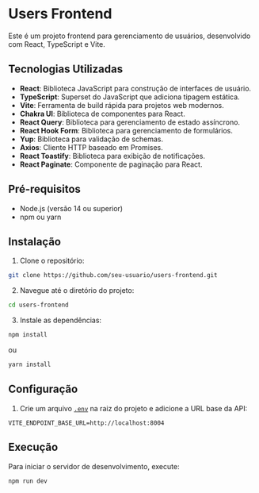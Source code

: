 # Users Frontend

Este é um projeto frontend para gerenciamento de usuários, desenvolvido com React, TypeScript e Vite.

## Tecnologias Utilizadas

- **React**: Biblioteca JavaScript para construção de interfaces de usuário.
- **TypeScript**: Superset do JavaScript que adiciona tipagem estática.
- **Vite**: Ferramenta de build rápida para projetos web modernos.
- **Chakra UI**: Biblioteca de componentes para React.
- **React Query**: Biblioteca para gerenciamento de estado assíncrono.
- **React Hook Form**: Biblioteca para gerenciamento de formulários.
- **Yup**: Biblioteca para validação de schemas.
- **Axios**: Cliente HTTP baseado em Promises.
- **React Toastify**: Biblioteca para exibição de notificações.
- **React Paginate**: Componente de paginação para React.

## Pré-requisitos

- Node.js (versão 14 ou superior)
- npm ou yarn

## Instalação

1. Clone o repositório:

  ```sh
  git clone https://github.com/seu-usuario/users-frontend.git
  ```

2. Navegue até o diretório do projeto:

  ```sh
  cd users-frontend
  ```

3. Instale as dependências:

  ```sh
  npm install
  ```

  ou

  ```sh
  yarn install
  ```

## Configuração

1. Crie um arquivo [`.env`](command:_github.copilot.openRelativePath?%5B%7B%22scheme%22%3A%22file%22%2C%22authority%22%3A%22%22%2C%22path%22%3A%22%2Fhome%2Falessandrordgs%2Fprojetos%2Fsupera%2Fusers-frontend%2F.env%22%2C%22query%22%3A%22%22%2C%22fragment%22%3A%22%22%7D%2C%225a9fc6a0-5627-4f04-aeda-c65a0940f472%22%5D "/home/alessandrordgs/projetos/supera/users-frontend/.env") na raiz do projeto e adicione a URL base da API:

  ```env
  VITE_ENDPOINT_BASE_URL=http://localhost:8004
  ```

## Execução

Para iniciar o servidor de desenvolvimento, execute:

```sh
npm run dev